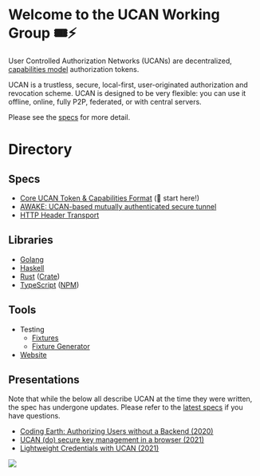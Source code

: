 # Welcome to the UCAN Working Group :tickets::zap:

User Controlled Authorization Networks (UCANs) are decentralized, [capabilities model](https://en.wikipedia.org/wiki/Capability-based_security) authorization tokens.

UCAN is a trustless, secure, local-first, user-originated authorization and revocation scheme. UCAN is designed to be very flexible: you can use it offline, online, fully P2P, federated, or with central servers.

Please see the [specs](#specs) for more detail.

# Directory

## Specs

* [Core UCAN Token & Capabilities Format](https://github.com/ucan-wg/spec) (🏁 start here!)
* [AWAKE: UCAN-based mutually authenticated secure tunnel](https://github.com/ucan-wg/awake)
* [HTTP Header Transport](https://github.com/ucan-wg/http-header-transport)
  
## Libraries

* [Golang](https://github.com/ucan-wg/go-ucan)
* [Haskell](https://github.com/fission-suite/fission/tree/main/hs-ucan)
* [Rust](https://github.com/cdata/rs-ucan) ([Crate](https://lib.rs/crates/ucan))
* [TypeScript](https://github.com/ucan-wg/ts-ucan) ([NPM](https://www.npmjs.com/package/ucans))
  
## Tools

* Testing
  * [Fixtures](https://github.com/ucan-wg/spec/tree/main/fixtures)
  * [Fixture Generator](https://github.com/ucan-wg/ucan-fixture-gen)
* [Website](https://github.com/ucan-wg/ucan-check)

## Presentations

Note that while the below all describe UCAN at the time they were written, the spec has undergone updates. Please refer to the [latest specs](#spec) if you have questions.

* [Coding Earth: Authorizing Users without a Backend (2020)](https://www.youtube.com/watch?v=qDLsUkaOjyQ)
* [UCAN (do) secure key management in a browser (2021)](https://vimeo.com/manage/videos/484309705?embedded=true&source=video_title&owner=127263708)
* [Lightweight Credentials with UCAN (2021)](https://fission.codes/blog/lightweight-credentials-ucan/)

![](https://raw.githubusercontent.com/ucan-wg/.github/main/assets/Reclining_UCAN_Toucan_transparent.png)
